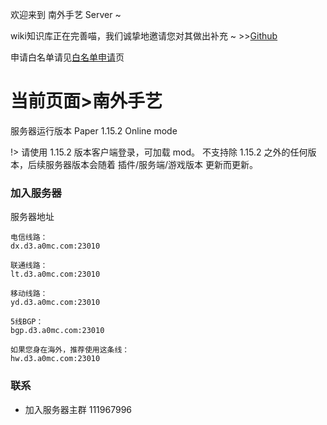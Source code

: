 欢迎来到 南外手艺 Server ~

wiki知识库正在完善喵，我们诚挚地邀请您对其做出补充 ~ >>[Github](https://github.com/Kyomotoi/wiki)

申请白名单请见[白名单申请](wiki/whitelist-add.md)页

# 当前页面>南外手艺 

服务器运行版本 Paper 1.15.2 Online mode

!> 请使用 1.15.2 版本客户端登录，可加载 mod。
不支持除 1.15.2 之外的任何版本，后续服务器版本会随着 插件/服务端/游戏版本 更新而更新。

### 加入服务器

服务器地址

```
电信线路：
dx.d3.a0mc.com:23010

联通线路：
lt.d3.a0mc.com:23010

移动线路：
yd.d3.a0mc.com:23010

5线BGP：
bgp.d3.a0mc.com:23010

如果您身在海外，推荐使用这条线：
hw.d3.a0mc.com:23010
```

### 联系

 - 加入服务器主群 111967996

